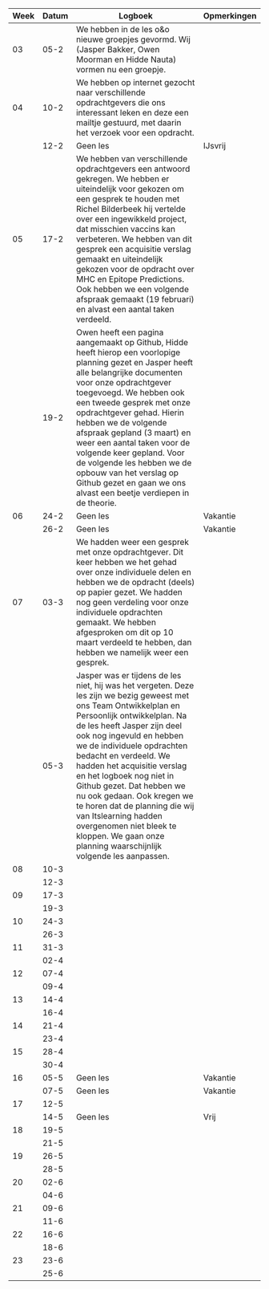 | Week | Datum | Logboek                                                                                                                                                                                                                                                                                                                                                                                                                                                                                        | Opmerkingen |
|------|-------|------------------------------------------------------------------------------------------------------------------------------------------------------------------------------------------------------------------------------------------------------------------------------------------------------------------------------------------------------------------------------------------------------------------------------------------------------------------------------------------------|-------------|
| 03   | 05-2  | We hebben in de les o&o nieuwe groepjes gevormd. Wij (Jasper Bakker, Owen Moorman en Hidde Nauta) vormen nu een groepje.                                                                                                                                                                                                                                                                                                                                                                                                                                               |             |
| 04   | 10-2  | We hebben op internet gezocht naar verschillende opdrachtgevers die ons interessant leken en deze een mailtje gestuurd, met daarin het verzoek voor een opdracht.                                                                                                                                                                                                                                                                                                                                                                        |             |
|      | 12-2  | Geen les                                                                                                                                                                                                                                                                                                                                                                                                                                                                                       | IJsvrij |
| 05   | 17-2  | We hebben van verschillende opdrachtgevers een antwoord gekregen. We hebben er uiteindelijk voor gekozen om een gesprek te houden met Richel Bilderbeek hij vertelde over een ingewikkeld project, dat misschien vaccins kan verbeteren. We hebben van dit gesprek een acquisitie verslag gemaakt en uiteindelijk gekozen voor de opdracht over MHC en Epitope Predictions. Ook hebben we een volgende afspraak gemaakt (19 februari) en alvast een aantal taken verdeeld.                     |             |
|      | 19-2  | Owen heeft een pagina aangemaakt op Github, Hidde heeft hierop een voorlopige planning gezet en Jasper heeft alle belangrijke documenten voor onze opdrachtgever toegevoegd. We hebben ook een tweede gesprek met onze opdrachtgever gehad. Hierin hebben we de volgende afspraak gepland (3 maart) en weer een aantal taken voor de volgende keer gepland. Voor de volgende les hebben we de opbouw van het verslag op Github gezet en gaan we ons alvast een beetje verdiepen in de theorie. |             |
| 06   | 24-2  | Geen les                                                                                                                                                                                                                                                                                                                                                                                                                                                                                       | Vakantie |
|      | 26-2  | Geen les                                                                                                                                                                                                                                                                                                                                                                                                                                                                                       | Vakantie |
| 07   | 03-3  | We hadden weer een gesprek met onze opdrachtgever. Dit keer hebben we het gehad over onze individuele delen en hebben we de opdracht (deels) op papier gezet. We hadden nog geen verdeling voor onze individuele opdrachten gemaakt. We hebben afgesproken om dit op 10 maart verdeeld te hebben, dan hebben we namelijk weer een gesprek.                                                                                                                                                     |             |
|      | 05-3  | Jasper was er tijdens de les niet, hij was het vergeten. Deze les zijn we bezig geweest met ons Team Ontwikkelplan en Persoonlijk ontwikkelplan. Na de les heeft Jasper zijn deel ook nog ingevuld en hebben we de individuele opdrachten bedacht en verdeeld. We hadden het acquisitie verslag en het logboek nog niet in Github gezet. Dat hebben we nu ook gedaan. Ook kregen we te horen dat de planning die wij van Itslearning hadden overgenomen niet bleek te kloppen. We gaan onze planning waarschijnlijk volgende les aanpassen.                                                                |             |
| 08   | 10-3  |                                                                                                                                                                                                                                                                                                                                                                                                                                                                                                |             |
|      | 12-3  |                                                                                                                                                                                                                                                                                                                                                                                                                                                                                                |             |
| 09   | 17-3  |                                                                                                                                                                                                                                                                                                                                                                                                                                                                                                |             |
|      | 19-3  |                                                                                                                                                                                                                                                                                                                                                                                                                                                                                                |             |
| 10   | 24-3  |                                                                                                                                                                                                                                                                                                                                                                                                                                                                                                |             |
|      | 26-3  |                                                                                                                                                                                                                                                                                                                                                                                                                                                                                                |             |
| 11   | 31-3  |                                                                                                                                                                                                                                                                                                                                                                                                                                                                                                |             |
|      | 02-4  |                                                                                                                                                                                                                                                                                                                                                                                                                                                                                                |             |
| 12   | 07-4  |                                                                                                                                                                                                                                                                                                                                                                                                                                                                                                |             |
|      | 09-4  |                                                                                                                                                                                                                                                                                                                                                                                                                                                                                                |             |
| 13   | 14-4  |                                                                                                                                                                                                                                                                                                                                                                                                                                                                                                |             |
|      | 16-4  |                                                                                                                                                                                                                                                                                                                                                                                                                                                                                                |             |
| 14   | 21-4  |                                                                                                                                                                                                                                                                                                                                                                                                                                                                                                |             |
|      | 23-4  |                                                                                                                                                                                                                                                                                                                                                                                                                                                                                                |             |
| 15   | 28-4  |                                                                                                                                                                                                                                                                                                                                                                                                                                                                                                |             |
|      | 30-4  |                                                                                                                                                                                                                                                                                                                                                                                                                                                                                                |             |
| 16   | 05-5  | Geen les                                                                                                                                                                                                                                                                                                                                                                                                                                                                                       | Vakantie |
|      | 07-5  | Geen les                                                                                                                                                                                                                                                                                                                                                                                                                                                                                       | Vakantie |
| 17   | 12-5  |                                                                                                                                                                                                                                                                                                                                                                                                                                                                                                |             |
|      | 14-5  | Geen les                                                                                                                                                                                                                                                                                                                                                                                                                                                                                               | Vrij |
| 18   | 19-5  |                                                                                                                                                                                                                                                                                                                                                                                                                                                                                                |             |
|      | 21-5  |                                                                                                                                                                                                                                                                                                                                                                                                                                                                                                |             |
| 19   | 26-5  |                                                                                                                                                                                                                                                                                                                                                                                                                                                                                                |             |
|      | 28-5  |                                                                                                                                                                                                                                                                                                                                                                                                                                                                                                |             | 
| 20   | 02-6  |                                                                                                                                                                                                                                                                                                                                                                                                                                                                                                |             |
|      | 04-6  |                                                                                                                                                                                                                                                                                                                                                                                                                                                                                                |             |
| 21   | 09-6  |                                                                                                                                                                                                                                                                                                                                                                                                                                                                                                |             |
|      | 11-6  |                                                                                                                                                                                                                                                                                                                                                                                                                                                                                                |             |
| 22   | 16-6  |                                                                                                                                                                                                                                                                                                                                                                                                                                                                                                |             |
|      | 18-6  |                                                                                                                                                                                                                                                                                                                                                                                                                                                                                                |             |
| 23   | 23-6  |                                                                                                                                                                                                                                                                                                                                                                                                                                                                                                |             |
|      | 25-6  |                                                                                                                                                                                                                                                                                                                                                                                                                                                                                                |             |


